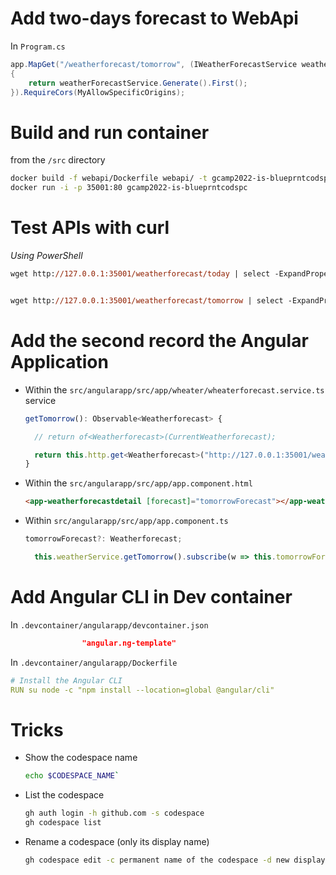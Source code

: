 # Add two-days forecast to WebApi

In `Program.cs`
```csharp
app.MapGet("/weatherforecast/tomorrow", (IWeatherForecastService weatherForecastService) =>
{
    return weatherForecastService.Generate().First();
}).RequireCors(MyAllowSpecificOrigins);
```

# Build and run container

from the `/src` directory
```bash
docker build -f webapi/Dockerfile webapi/ -t gcamp2022-is-blueprntcodspc
docker run -i -p 35001:80 gcamp2022-is-blueprntcodspc
```

# Test APIs with curl
_Using PowerShell_

```ps
wget http://127.0.0.1:35001/weatherforecast/today | select -ExpandProperty content | ConvertFrom-Json


wget http://127.0.0.1:35001/weatherforecast/tomorrow | select -ExpandProperty content | ConvertFrom-Json
```

# Add the second record the Angular Application

- Within the `src/angularapp/src/app/wheater/wheaterforecast.service.ts` service
  ```typescript
  getTomorrow(): Observable<Weatherforecast> {

    // return of<Weatherforecast>(CurrentWeatherforecast);

    return this.http.get<Weatherforecast>("http://127.0.0.1:35001/weatherforecast/tomorrow");
  }
  ```
- Within the `src/angularapp/src/app/app.component.html`
  ```html
  <app-weatherforecastdetail [forecast]="tomorrowForecast"></app-weatherforecastdetail>
  ```
- Within `src/angularapp/src/app/app.component.ts`
  ```typescript
  tomorrowForecast?: Weatherforecast;
  ```
  ```typescript
    this.weatherService.getTomorrow().subscribe(w => this.tomorrowForecast = w);
  ```

# Add Angular CLI in Dev container
In `.devcontainer/angularapp/devcontainer.json`
```json
				"angular.ng-template"
```

In `.devcontainer/angularapp/Dockerfile`
```yml
# Install the Angular CLI
RUN su node -c "npm install --location=global @angular/cli"
```

# Tricks
- Show the codespace name
  ```bash
  echo $CODESPACE_NAME`
  ```
- List the codespace
  ```bash
  gh auth login -h github.com -s codespace
  gh codespace list
  ```
- Rename a codespace (only its display name)
  ```bash
  gh codespace edit -c permanent name of the codespace -d new display name
  ```